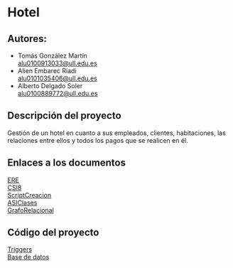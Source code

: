 # Hotel
## Autores:
* Tomás González Martín   
  alu0100913033@ull.edu.es
* Alien Embarec Riadi  
  alu0101035406@ull.edu.es
* Alberto Delgado Soler  
  alu0100889772@ull.edu.es
## Descripción del proyecto
Gestión  de un hotel en cuanto a sus empleados, clientes, habitaciones, las relaciones entre ellos y todos los pagos que se realicen en él.
## Enlaces a los documentos
[ERE](https://docs.google.com/document/d/1KlN1v_6kh-g0wKsCbiej_ZAFAPHdvylFsHS41DOwrq0/edit?usp=sharing)  
[CSI8](https://docs.google.com/document/d/1id26G_BdXJSD_PVuGdKU8Fweb31jU8NCMc58TYlccgs/edit?usp=sharing)  
[ScriptCreacion](https://drive.google.com/file/d/1N43llesIo7VEi0wBNlXvcLOMVP5SBYLt/view?usp=sharing)  
[ASIClases](https://docs.google.com/document/d/1Z0KPXRlAldbL2V9q8CDO0S4ByV-2Wv9bZeMsidZjfnU/edit?usp=sharing)  
[GrafoRelacional](https://docs.google.com/document/d/15_YwPaTi3PgiiQvS3SEVHe_Lnd6bVZ5UIbSZcb_ljIQ/edit?usp=sharing)

## Código del proyecto
[Triggers](https://github.com/alu0100889772/ADBD/blob/master/proyecto_final_hotel/src/triggers.sql)  
[Base de datos](https://github.com/alu0100889772/ADBD/blob/master/proyecto_final_hotel/src/hotel.sql)  